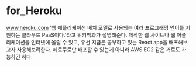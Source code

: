 # for_Heroku
www.heroku.com
'웹 애플리케이션 배치 모델로 사용되는 여러 프로그래밍 언어를 지원하는 클라우드 PaaS이다.'라고 위키백과가 설명해준다.
제작한 웹 사이트나 웹 어플리케이션을 인터넷에 올릴 수 있고, 우선 지금은 공부하고 있는 React app을 배포해보고자 사용해보려한다.
헤로쿠로만 배포할 수 있는게 아니라 AWS EC2 같은 거로도 가능하긴 하다.
